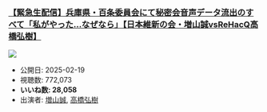 ### [【緊急生配信】兵庫県・百条委員会にて秘密会音声データ流出のすべて「私がやった…なぜなら」【日本維新の会・増山誠vsReHacQ高橋弘樹】](https://www.youtube.com/watch?v=LyTuLE37l4A)
[![](https://img.youtube.com/vi/LyTuLE37l4A/sddefault.jpg)](https://www.youtube.com/watch?v=LyTuLE37l4A)
-   公開日: 2025-02-19
-   視聴数: 772,073
-   **いいね数: 28,058**
-   出演者: [増山誠](/rehacq_fan/people/増山誠 "wikilink"), [高橋弘樹](/rehacq_fan/people/高橋弘樹 "wikilink")
